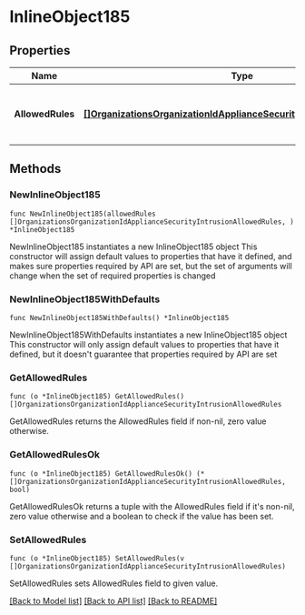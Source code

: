 # InlineObject185

## Properties

Name | Type | Description | Notes
------------ | ------------- | ------------- | -------------
**AllowedRules** | [**[]OrganizationsOrganizationIdApplianceSecurityIntrusionAllowedRules**](OrganizationsOrganizationIdApplianceSecurityIntrusionAllowedRules.md) | Sets a list of specific SNORT signatures to allow | 

## Methods

### NewInlineObject185

`func NewInlineObject185(allowedRules []OrganizationsOrganizationIdApplianceSecurityIntrusionAllowedRules, ) *InlineObject185`

NewInlineObject185 instantiates a new InlineObject185 object
This constructor will assign default values to properties that have it defined,
and makes sure properties required by API are set, but the set of arguments
will change when the set of required properties is changed

### NewInlineObject185WithDefaults

`func NewInlineObject185WithDefaults() *InlineObject185`

NewInlineObject185WithDefaults instantiates a new InlineObject185 object
This constructor will only assign default values to properties that have it defined,
but it doesn't guarantee that properties required by API are set

### GetAllowedRules

`func (o *InlineObject185) GetAllowedRules() []OrganizationsOrganizationIdApplianceSecurityIntrusionAllowedRules`

GetAllowedRules returns the AllowedRules field if non-nil, zero value otherwise.

### GetAllowedRulesOk

`func (o *InlineObject185) GetAllowedRulesOk() (*[]OrganizationsOrganizationIdApplianceSecurityIntrusionAllowedRules, bool)`

GetAllowedRulesOk returns a tuple with the AllowedRules field if it's non-nil, zero value otherwise
and a boolean to check if the value has been set.

### SetAllowedRules

`func (o *InlineObject185) SetAllowedRules(v []OrganizationsOrganizationIdApplianceSecurityIntrusionAllowedRules)`

SetAllowedRules sets AllowedRules field to given value.



[[Back to Model list]](../README.md#documentation-for-models) [[Back to API list]](../README.md#documentation-for-api-endpoints) [[Back to README]](../README.md)


